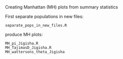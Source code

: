 Creating Manhattan (MH) plots from summary statistics

First separate populations in new files:
```
separate_pops_in_new_files.R
```

produce MH plots:
```
MH_pi_Jigisha.R
MH_TajimasD_Jigisha.R
MH_wattersons_theta_Jigisha
```
